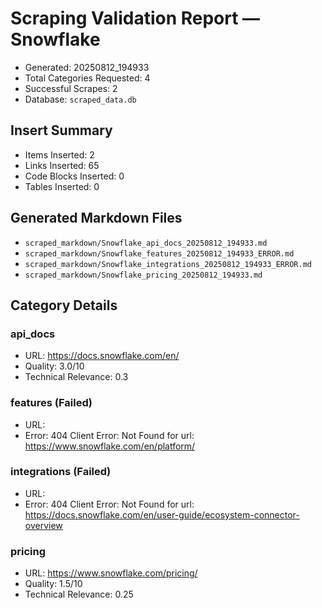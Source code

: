 # Scraping Validation Report — Snowflake

- Generated: 20250812_194933
- Total Categories Requested: 4
- Successful Scrapes: 2
- Database: `scraped_data.db`

## Insert Summary

- Items Inserted: 2
- Links Inserted: 65
- Code Blocks Inserted: 0
- Tables Inserted: 0

## Generated Markdown Files

- `scraped_markdown/Snowflake_api_docs_20250812_194933.md`
- `scraped_markdown/Snowflake_features_20250812_194933_ERROR.md`
- `scraped_markdown/Snowflake_integrations_20250812_194933_ERROR.md`
- `scraped_markdown/Snowflake_pricing_20250812_194933.md`

## Category Details

### api_docs
- URL: https://docs.snowflake.com/en/
- Quality: 3.0/10
- Technical Relevance: 0.3

### features (Failed)
- URL: 
- Error: 404 Client Error: Not Found for url: https://www.snowflake.com/en/platform/

### integrations (Failed)
- URL: 
- Error: 404 Client Error: Not Found for url: https://docs.snowflake.com/en/user-guide/ecosystem-connector-overview

### pricing
- URL: https://www.snowflake.com/pricing/
- Quality: 1.5/10
- Technical Relevance: 0.25